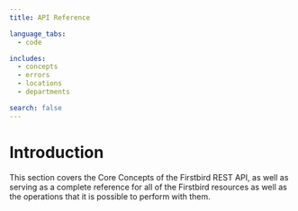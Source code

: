 ```yaml
---
title: API Reference

language_tabs:
  - code

includes:
  - concepts
  - errors
  - locations
  - departments

search: false
---
```


# Introduction

This section covers the Core Concepts of the Firstbird REST API, as well as serving as a complete reference for all of the Firstbird resources as well as the operations that it is possible to perform with them.
